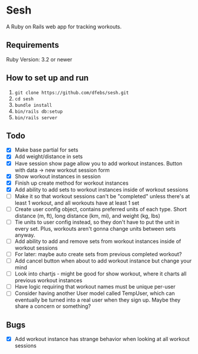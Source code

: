 # Sesh
A Ruby on Rails web app for tracking workouts.

## Requirements
Ruby Version: 3.2 or newer

## How to set up and run
1. `git clone https://github.com/dfebs/sesh.git`
1. `cd sesh`
1. `bundle install`
1. `bin/rails db:setup`
1. `bin/rails server`

## Todo
- [x] Make base partial for sets
- [x] Add weight/distance in sets
- [x] Have session show page allow you to add workout instances. Button with data -> new workout session form
- [x] Show workout instances in session
- [x] Finish up create method for workout instances
- [x] Add ability to add sets to workout instances inside of workout sessions
- [ ] Make it so that workout sessions can't be "completed" unless there's at least 1 workout, and all workouts have at least 1 set
- [ ] Create user config object, contains preferred units of each type. Short distance (m, ft), long distance (km, mi), and weight (kg, lbs)
- [ ] Tie units to user config instead, so they don't have to put the unit in every set. Plus, workouts aren't gonna change units between sets anyway.
- [ ] Add ability to add and remove sets from workout instances inside of workout sessions
- [ ] For later: maybe auto create sets from previous completed workout?
- [ ] Add cancel button when about to add workout instance but change your mind
- [ ] Look into chartjs - might be good for show workout, where it charts all previous workout instances
- [ ] Have logic requiring that workout names must be unique per-user
- [ ] Consider having another User model called TempUser, which can eventually be turned into a real user when they sign up. Maybe they share a concern or something?

## Bugs
- [x] Add workout instance has strange behavior when looking at all workout sessions
